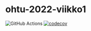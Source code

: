 # ohtu-2022-viikko1

![GitHub Actions](https://github.com/jerenuora/ohtu-2022-viikko1/workflows/CI/badge.svg)
[![codecov](https://codecov.io/gh/jerenuora/ohtu-2022-viikko1/branch/main/graph/badge.svg?token=NM7R1D0TJW)](https://codecov.io/gh/jerenuora/ohtu-2022-viikko1)
